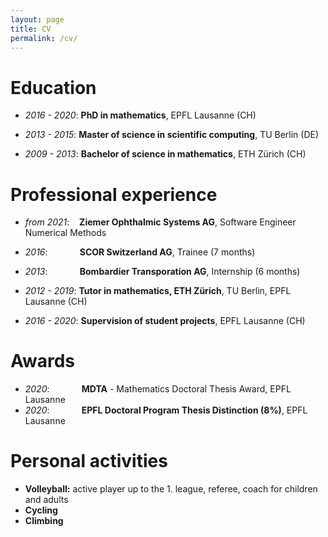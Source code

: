 ```yaml
---
layout: page
title: CV
permalink: /cv/
---
```


# Education
* *2016 - 2020*: **PhD in mathematics**, EPFL Lausanne (CH)

* *2013 - 2015*: **Master of science in scientific computing**, TU Berlin (DE)

* *2009 - 2013*: **Bachelor of science in mathematics**, ETH Zürich (CH)

# Professional experience
* *from 2021*:&nbsp;&nbsp;&nbsp;&nbsp;**Ziemer Ophthalmic Systems AG**, Software Engineer Numerical Methods

* *2016*:&nbsp;&nbsp;&nbsp;&nbsp;&nbsp;&nbsp;&nbsp;&nbsp;&nbsp;&nbsp;&nbsp;&nbsp;&nbsp;**SCOR Switzerland AG**, Trainee (7 months)

* *2013*:&nbsp;&nbsp;&nbsp;&nbsp;&nbsp;&nbsp;&nbsp;&nbsp;&nbsp;&nbsp;&nbsp;&nbsp;&nbsp;**Bombardier Transporation AG**, Internship (6 months)

* *2012 - 2019*: **Tutor in mathematics, ETH Zürich**, TU Berlin, EPFL Lausanne (CH)

* *2016 - 2020*: **Supervision of student projects**, EPFL Lausanne (CH)

# Awards
* *2020*:&nbsp;&nbsp;&nbsp;&nbsp;&nbsp;&nbsp;&nbsp;&nbsp;&nbsp;&nbsp;&nbsp;&nbsp;&nbsp;**MDTA** - Mathematics Doctoral Thesis Award, EPFL Lausanne
* *2020*:&nbsp;&nbsp;&nbsp;&nbsp;&nbsp;&nbsp;&nbsp;&nbsp;&nbsp;&nbsp;&nbsp;&nbsp;&nbsp;**EPFL Doctoral Program Thesis Distinction (8%)**, EPFL Lausanne

# Personal activities
* **Volleyball:** active player up to the 1. league, referee, coach for children and adults
* **Cycling**
* **Climbing**

